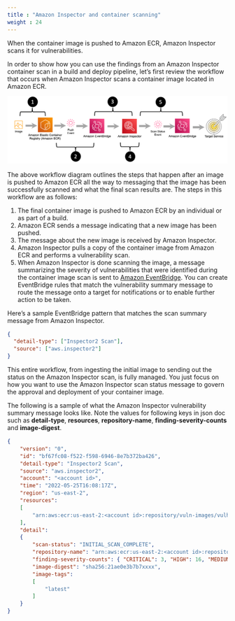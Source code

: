 ```yaml
---
title : "Amazon Inspector and container scanning"
weight : 24
---
```


When the container image is pushed to Amazon ECR, Amazon Inspector scans it for vulnerabilities.

In order to show how you can use the findings from an Amazon Inspector container scan in a build and deploy pipeline, let’s first review the workflow that occurs when Amazon Inspector scans a container image located in Amazon ECR.

![inspector-scan](/static/images/image-security/inspector-scan.png)

The above workflow diagram outlines the steps that happen after an image is pushed to Amazon ECR all the way to messaging that the image has been successfully scanned and what the final scan results are. The steps in this workflow are as follows:

1. The final container image is pushed to Amazon ECR by an individual or as part of a build.
2. Amazon ECR sends a message indicating that a new image has been pushed.
3. The message about the new image is received by Amazon Inspector.
4. Amazon Inspector pulls a copy of the container image from Amazon ECR and performs a vulnerability scan.
5. When Amazon Inspector is done scanning the image, a message summarizing the severity of vulnerabilities that were identified during the container image scan is sent to [Amazon EventBridge](https://aws.amazon.com/eventbridge/). You can create EventBridge rules that match the vulnerability summary message to route the message onto a target for notifications or to enable further action to be taken.

Here’s a sample EventBridge pattern that matches the scan summary message from Amazon Inspector.

```json
{
  "detail-type": ["Inspector2 Scan"],
  "source": ["aws.inspector2"]
}
```

This entire workflow, from ingesting the initial image to sending out the status on the Amazon Inspector scan, is fully managed. You just focus on how you want to use the Amazon Inspector scan status message to govern the approval and deployment of your container image.

The following is a sample of what the Amazon Inspector vulnerability summary message looks like. Note the values for following keys in json doc such as **detail-type**,  **resources**, **repository-name**, **finding-severity-counts** and **image-digest**.

```json
{
    "version": "0",
    "id": "bf67fc08-f522-f598-6946-8e7b372ba426",
    "detail-type": "Inspector2 Scan",
    "source": "aws.inspector2",
    "account": "<account id>",
    "time": "2022-05-25T16:08:17Z",
    "region": "us-east-2",
    "resources":
    [
        "arn:aws:ecr:us-east-2:<account id>:repository/vuln-images/vulhub/rsync"
    ],
    "detail":
    {
        "scan-status": "INITIAL_SCAN_COMPLETE",
        "repository-name": "arn:aws:ecr:us-east-2:<account id>:repository/vuln-images/vulhub/rsync",
        "finding-severity-counts": { "CRITICAL": 3, "HIGH": 16, "MEDIUM": 4, "TOTAL": 24 },
        "image-digest": "sha256:21ae0e3b7b7xxxx",
        "image-tags":
        [
            "latest"
        ]
    }
}
```

